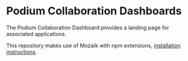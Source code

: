 # Podium Collaboration Dashboards

The Podium Collaboration Dashboard provides a landing page for associated applications.

This repository makes use of Mozaïk with npm extensions, [installation instructions](http://mozaik.rocks/v1/use/).


